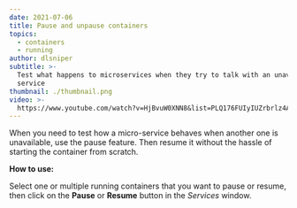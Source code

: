 ```yaml
---
date: 2021-07-06
title: Pause and unpause containers
topics:
  - containers
  - running
author: dlsniper
subtitle: >-
  Test what happens to microservices when they try to talk with an unavailable
  service
thumbnail: ./thumbnail.png
video: >-
  https://www.youtube.com/watch?v=HjBvuW0XNN8&list=PLQ176FUIyIUZrbrlz4AY1V8VzBJKZyVlW&index=98
---
```


When you need to test how a micro-service behaves when another one is unavailable, use the pause feature. Then resume it without the hassle of starting the container from scratch.

**How to use:**

Select one or multiple running containers that you want to pause or resume, then click on the **Pause** or **Resume** button in the _Services_ window.
